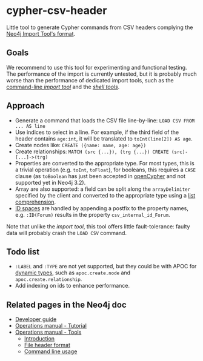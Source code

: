 # cypher-csv-header

Little tool to generate Cypher commands from CSV headers complying the [Neo4j Import Tool's format](https://neo4j.com/docs/operations-manual/3.2/tools/import/file-header-format/).

## Goals

We recommend to use this tool for experimenting and functional testing. The performance of the import is currently untested, but it is probably much worse than the performance of dedicated import tools, such as the [command-line _import tool_](https://neo4j.com/docs/operations-manual/3.2/tools/import/) and the [_shell tools_](https://github.com/jexp/neo4j-shell-tools).

## Approach

* Generate a command that loads the CSV file line-by-line: `LOAD CSV FROM ... AS line`
* Use indices to select in a line. For example, if the third field of the header contains `age:int`, it will be translated to `toInt(line[2]) AS age`.
* Create nodes like: `CREATE ({name: name, age: age})`
* Create relationships: `MATCH (src {...}), (trg {...}) CREATE (src)-[...]->(trg)`
* Properties are converted to the appropriate type. For most types, this is a trivial operation (e.g. `toInt`, `toFloat`), for booleans, this requires a `CASE` clause (as `toBoolean` has just been accepted in [openCypher](https://github.com/opencypher/openCypher/blob/dfd89877107250d69856e9ef890873f6d6e6a3a8/cip/2.testable/CIP2016-07-07-Type-conversion-functions.adoc ) and not supported yet in Neo4j 3.2).
* Array are also supported: a field can be split along the `arrayDelimiter` specified by the client and converted to the appropriate type using a [list comprehension](https://neo4j.com/docs/developer-manual/3.2/cypher/syntax/lists/#cypher-list-comprehension).
* [ID spaces](https://neo4j.com/docs/operations-manual/3.2/tutorial/import-tool/#import-tool-id-handling) are handled by appending a postfix to the property names, e.g. `:ID(Forum)` results in the property `csv_internal_id_Forum`.

Note that unlike the _import tool_, this tool offers little fault-tolerance: faulty data will probably crash the `LOAD CSV` command.


## Todo list

* `:LABEL` and `:TYPE` are not yet supported, but they could be with APOC for [dynamic types](https://neo4j-contrib.github.io/neo4j-apoc-procedures/index32.html#_creating_data), such as `apoc.create.node` and `apoc.create.relationship`.
* Add indexing on ids to enhance performance.

## Related pages in the Neo4j doc

* [Developer guide](https://neo4j.com/developer/guide-import-csv/)
* [Operations manual - Tutorial](https://neo4j.com/docs/operations-manual/3.2/tutorial/import-tool/)
* [Operations manual - Tools](http://neo4j.com/docs/operations-manual/3.2/tools/)
  * [Introduction](http://neo4j.com/docs/operations-manual/3.2/tools/import/)
  * [File header format](https://neo4j.com/docs/operations-manual/3.2/tools/import/file-header-format/)
  * [Command line usage](https://neo4j.com/docs/operations-manual/3.2/tools/import/command-line-usage/)
